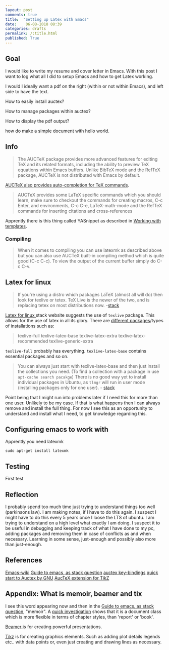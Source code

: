 ```yaml
---
layout: post
comments: true
title:  "Setting up Latex with Emacs"
date:    06-08-2018 08:39
categories: drafts
permalink: /:title.html
published: True
---
```


## Goal

I would like to write my resume and cover letter in Emacs. With this
post I want to log what all I did to setup Emacs and how to get Latex
working.

I would I ideally want a pdf on the right (within or not within
Emacs), and left side to have the text.

How to easily install auctex?

How to manage packages within auctex?

How to display the pdf output?

how do make a simple document with hello world.

## Info

>The AUCTeX package provides more advanced features for editing TeX
>and its related formats, including the ability to preview TeX
>equations within Emacs buffers. Unlike BibTeX mode and the RefTeX
>package, AUCTeX is not distributed with Emacs by default.


[AUCTeX also provides auto-completion for TeX commands](http://www.gnu.org/software/auctex/manual/auctex.html#Completion).

>AUCTeX provides some LaTeX specific commands which you should learn,
>make sure to checkout the commands for creating macros, C-c Enter,
>and environments, C-c C-e, LaTeX-math-mode and the RefTeX commands
>for inserting citations and cross-references

Apprently there is this thing called YASnippet as described in [Working
with templates](https://tex.stackexchange.com/questions/51204/working-with-templates/51250#51250).

### Compiling

>When it comes to compiling you can use latexmk as described above but
>you can also use AUCTeX built-in compiling method which is quite good
>(C-c C-c). To view the output of the current buffer simply do C-c
>C-v.

## Latex for linux

>If you're using a distro which packages LaTeX (almost all will do)
>then look for texlive or tetex. TeX Live is the newer of the two, and
>is replacing tetex on most distributions now. -[stack](https://stackoverflow.com/a/1017170/5986651)

[Latex for linux ](https://stackoverflow.com/a/1017170/5986651) stack website suggests the use of `texlive`
package. This allows for the use of latex in all its glory. There are
[different packages](https://tex.stackexchange.com/questions/245982/differences-between-texlive-packages-in-linux/246215)/types of installations such as:

> texlive-full
> texlive-latex-base
> texlive-latex-extra
> texlive-latex-recommended
> texlive-generic-extra

`texlive-full` probably has everything. `texlive-latex-base` contains
essential packages and so on.

>You can always just start with texlive-latex-base and then just
>install the collections you need. (To find a collection with a
>package in use `apt-cache search pacakge`) There is no good way yet to
>install individual packages in Ubuntu, as `tlmgr` will run in user mode
>(installing packages only for one user). - [stack](https://tex.stackexchange.com/questions/245982/differences-between-texlive-packages-in-linux/246215)

Point being that I might run into problems later if I need this for
more than one user. Unlikely to be my case. If that is what happens
then I can always remove and install the full thing. For now I see
this as an opportunity to understand and install what I need, to get
knowledge regarding this. 

## Configuring emacs to work with 

Apprently you need latexmk

	sudo apt-get install latexmk
	
## Testing

First test 


## Reflection

I probably spend too much time just trying to understand things too
well (parkinsons law). I am making notes, if I have to do this
again. I suspect I might have to do this every 5 years once I loose
the LTS of ubuntu. I am trying to understand on a high level what
exactly I am doing. I suspect it to be useful in debugging and keeping
track of what I have done to my pc, adding packages and removing them
in case of conflicts as and when necessary. Learning in some sense,
just-enough and possibly also more than just-enough.



## References

[Emacs-wiki](https://www.emacswiki.org/emacs/AUCTeX)
[Guide to emacs, as stack question](https://tex.stackexchange.com/questions/50827/a-simpletons-guide-to-tex-workflow-with-emacs)
[auctex key-bindings](https://tex.stackexchange.com/questions/20843/useful-shortcuts-or-key-bindings-or-predefined-commands-for-emacsauctex)
[quick start to Auctex by GNU](https://www.gnu.org/software/auctex/manual/auctex.html#Quick-Start)
[AucTeX extension for TikZ](https://tex.stackexchange.com/questions/19856/auctex-extension-for-tikz)

## Appendix: What is memoir, beamer and tix

I see this word appearing now and then in the [Guide to emacs, as
stack question](https://tex.stackexchange.com/questions/50827/a-simpletons-guide-to-tex-workflow-with-emacs), "memoir". A [quick investigation](https://texblog.org/2012/07/03/fancy-latex-chapter-styles/) shows that it
is a document class which is more flexible in terms of chapter styles,
than 'report' or 'book'.

[Beamer ](https://www.sharelatex.com/learn/Beamer) is for creating powerful presentations.

[Tikz](https://www.sharelatex.com/learn/TikZ_package) is for creating graphics elements. Such as adding plot
details legends etc.. with data points or, even just creating and
drawing lines as necessary.
